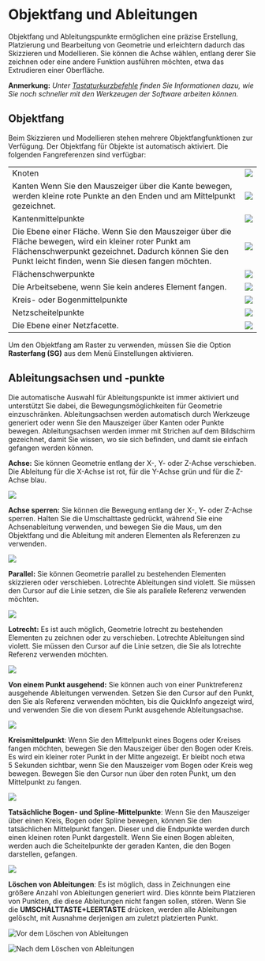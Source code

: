 # Objektfang und Ableitungen

Objektfang und Ableitungspunkte ermöglichen eine präzise Erstellung, Platzierung und Bearbeitung von Geometrie und erleichtern dadurch das Skizzieren und Modellieren. Sie können die Achse wählen, entlang derer Sie zeichnen oder eine andere Funktion ausführen möchten, etwa das Extrudieren einer Oberfläche.

**Anmerkung:** _Unter_ [_Tastaturkurzbefehle_](../appendix/keyboard-shortcuts.md) _finden Sie Informationen dazu, wie Sie noch schneller mit den Werkzeugen der Software arbeiten können._

## Objektfang

Beim Skizzieren und Modellieren stehen mehrere Objektfangfunktionen zur Verfügung. Der Objektfang für Objekte ist automatisch aktiviert. Die folgenden Fangreferenzen sind verfügbar:

|                                                                                                                                                                            |                                            |
| -------------------------------------------------------------------------------------------------------------------------------------------------------------------------- | ------------------------------------------ |
| Knoten | ![](<../.gitbook/assets/inf3 (3) (2).png>) |
| Kanten Wenn Sie den Mauszeiger über die Kante bewegen, werden kleine        rote Punkte an den Enden und am Mittelpunkt gezeichnet. | ![](../.gitbook/assets/inf4.png) |
| Kantenmittelpunkte | ![](../.gitbook/assets/inf5.png) |
| Die Ebene einer Fläche. Wenn Sie den Mauszeiger über die Fläche bewegen, wird ein        kleiner roter Punkt am Flächenschwerpunkt gezeichnet. Dadurch können Sie den Punkt leicht finden,        wenn Sie diesen fangen möchten. | ![](../.gitbook/assets/inf6.png) |
| Flächenschwerpunkte | ![](../.gitbook/assets/inf7.png) |
| Die Arbeitsebene, wenn Sie kein anderes Element fangen. | ![](../.gitbook/assets/inf8.png) |
| Kreis- oder Bogenmittelpunkte | ![](../.gitbook/assets/inf9.png) |
| Netzscheitelpunkte | ![](../.gitbook/assets/inf2.png) |
| Die Ebene einer Netzfacette. | ![](../.gitbook/assets/inf1.png) |

Um den Objektfang am Raster zu verwenden, müssen Sie die Option **Rasterfang (SG)** aus dem Menü Einstellungen aktivieren.

## Ableitungsachsen und -punkte

Die automatische Auswahl für Ableitungspunkte ist immer aktiviert und unterstützt Sie dabei, die Bewegungsmöglichkeiten für Geometrie einzuschränken. Ableitungsachsen werden automatisch durch Werkzeuge generiert oder wenn Sie den Mauszeiger über Kanten oder Punkte bewegen. Ableitungsachsen werden immer mit Strichen auf dem Bildschirm gezeichnet, damit Sie wissen, wo sie sich befinden, und damit sie einfach gefangen werden können.

**Achse:** Sie können Geometrie entlang der X-, Y- oder Z-Achse verschieben. Die Ableitung für die X-Achse ist rot, für die Y-Achse grün und für die Z-Achse blau.

![](../.gitbook/assets/inf10.png)

**Achse sperren:** Sie können die Bewegung entlang der X-, Y- oder Z-Achse sperren. Halten Sie die Umschalttaste gedrückt, während Sie eine Achsenableitung verwenden, und bewegen Sie die Maus, um den Objektfang und die Ableitung mit anderen Elementen als Referenzen zu verwenden.

![](../.gitbook/assets/inf13.png)

**Parallel:** Sie können Geometrie parallel zu bestehenden Elementen skizzieren oder verschieben. Lotrechte Ableitungen sind violett. Sie müssen den Cursor auf die Linie setzen, die Sie als parallele Referenz verwenden möchten.

![](../.gitbook/assets/inf14.png)

**Lotrecht:** Es ist auch möglich, Geometrie lotrecht zu bestehenden Elementen zu zeichnen oder zu verschieben. Lotrechte Ableitungen sind violett. Sie müssen den Cursor auf die Linie setzen, die Sie als lotrechte Referenz verwenden möchten.

![](../.gitbook/assets/inf15.png)

**Von einem Punkt ausgehend:** Sie können auch von einer Punktreferenz ausgehende Ableitungen verwenden. Setzen Sie den Cursor auf den Punkt, den Sie als Referenz verwenden möchten, bis die QuickInfo angezeigt wird, und verwenden Sie die von diesem Punkt ausgehende Ableitungsachse.

![](../.gitbook/assets/inf16.png)

**Kreismittelpunkt**: Wenn Sie den Mittelpunkt eines Bogens oder Kreises fangen möchten, bewegen Sie den Mauszeiger über den Bogen oder Kreis. Es wird ein kleiner roter Punkt in der Mitte angezeigt. Er bleibt noch etwa 5 Sekunden sichtbar, wenn Sie den Mauszeiger vom Bogen oder Kreis weg bewegen. Bewegen Sie den Cursor nun über den roten Punkt, um den Mittelpunkt zu fangen.

![](../.gitbook/assets/inf17.png)

**Tatsächliche Bogen- und Spline-Mittelpunkte**: Wenn Sie den Mauszeiger über einen Kreis, Bogen oder Spline bewegen, können Sie den tatsächlichen Mittelpunkt fangen. Dieser und die Endpunkte werden durch einen kleinen roten Punkt dargestellt. Wenn Sie einen Bogen ableiten, werden auch die Scheitelpunkte der geraden Kanten, die den Bogen darstellen, gefangen.

![](../.gitbook/assets/inf18.png)

**Löschen von Ableitungen**: Es ist möglich, dass in Zeichnungen eine größere Anzahl von Ableitungen generiert wird. Dies könnte beim Platzieren von Punkten, die diese Ableitungen nicht fangen sollen, stören. Wenn Sie die **UMSCHALTTASTE+LEERTASTE** drücken, werden alle Ableitungen gelöscht, mit Ausnahme derjenigen am zuletzt platzierten Punkt.

![Vor dem Löschen von Ableitungen](../.gitbook/assets/inf19.png)

![Nach dem Löschen von Ableitungen](../.gitbook/assets/inf20.png)
